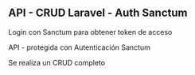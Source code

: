 ## API - CRUD Laravel - Auth Sanctum

Login con Sanctum para obtener token de acceso

API - protegida con Autenticación Sanctum

Se realiza un CRUD completo
